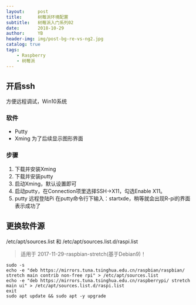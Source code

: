 ```yaml
---
layout:     post
title:      树莓派环境配置
subtitle:   树莓派入门系列02
date:       2018-10-29
author:     YB
header-img: img/post-bg-re-vs-ng2.jpg
catalog: true
tags:
    - Raspberry
    - 树莓派
---
```


## 开启ssh
方便远程调试，Win10系统
### 软件

- Putty
- Xming
为了后续显示图形界面

### 步骤
1. 下载并安装Xming
2. 下载并安装putty
3. 启动Xming，默认设置即可
4. 启动putty，在Connection项里选择SSH->X11，勾选Enable X11。
5. putty 远程登陆Pi 在putty命令行下输入：startxde，稍等就会出现R-pi的界面 表示成功了

## 更换软件源
/etc/apt/sources.list 和 /etc/apt/sources.list.d/raspi.list

>  适用于 2017-11-29-raspbian-stretch(基于Debian9)！

```
sudo -s
echo -e "deb https://mirrors.tuna.tsinghua.edu.cn/raspbian/raspbian/ stretch main contrib non-free rpi" > /etc/apt/sources.list
echo -e "deb https://mirrors.tuna.tsinghua.edu.cn/raspberrypi/ stretch main ui" > /etc/apt/sources.list.d/raspi.list
exit
sudo apt update && sudo apt -y upgrade
```